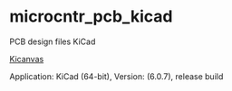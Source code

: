 # microcntr_pcb_kicad
PCB design files KiCad

[Kicanvas](https://kicanvas.org/github=https%3A%2F%2Fgithub.com%2Fpatrickfleischmann%2Fmicrocntr_pcb_kicad%2Fblob%2F93434b71915ae8d7c4e8ab5cd5c0984640eee6fc%2Fmicrocntr.kicad_sch "title")

Application: KiCad (64-bit), Version: (6.0.7), release build

